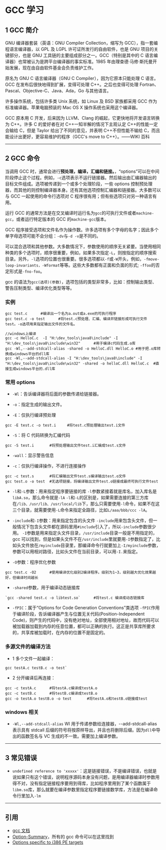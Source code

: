 # GCC 学习

## 1 GCC 简介

GNU 编译器套装（英语：GNU Compiler Collection，缩写为 GCC），指一套编程语言编译器，以 GPL 及 LGPL 许可证所发行的自由软件，也是 GNU 项目的关键部分，也是 GNU 工具链的主要组成部分之一。GCC（特别是其中的 C 语言编译器）也常被认为是跨平台编译器的事实标准。1985 年由理查德·马修·斯托曼开始发展，现在由自由软件基金会负责维护工作。

原名为 GNU C 语言编译器（GNU C Compiler），因为它原本只能处理 C 语言。GCC 在发布后很快地得到扩展，变得可处理 C++。之后也变得可处理 Fortran、Pascal、Objective-C、Java、Ada，Go 与其他语言。

许多操作系统，包括许多类 Unix 系统，如 Linux 及 BSD 家族都采用 GCC 作为标准编译器。苹果电脑预装的 Mac OS X 操作系统也采用这个编译器。

GCC 原本用 C 开发，后来因为 LLVM、Clang 的崛起，它更快地将开发语言转换为 C++。许多 C 的爱好者在对 C++一知半解的情况下主观认定 C++的性能一定会输给 C，但是 Taylor 给出了不同的意见，并表明 C++不但性能不输给 C，而且能设计出更好，更容易维护的程序（GCC's move to C++）。——WIKI 百科

---

## 2 GCC 命令

当调用 GCC 时，通常会进行**预处理，编译，汇编和链接。**，“options”可以在中间阶段停止这个过程。例如，`-c`选项表示不运行链接器。然后输出由汇编器输出的目标文件组成。选项被传递到一个或多个处理阶段，一些 options 控制预处理器，而其他的则控制编译器本身。还有其他选项控制汇编器和链接器。大多数可以与 GCC 一起使用的命令行选项对 C 程序很有用；但有些选项只对另一种语言有用。

运行 GCC 的通常方法是在交叉编译时运行名为`gcc`的可执行文件或者`machine-gcc`，或者运行特定版本的 GCC 的`machine-gcc`版本。

GCC 程序接受选项和文件名作为操作数。许多选项有多个字母的名字；因此多个单字母选项可能不会分组：`-dv`与`-d -v`是不同的。

可以混合选项和其他参数。大多数情况下，参数使用的顺序无关紧要。当使用相同种类的多个选项时，顺序很重要，例如，如果多次指定`-L`，则按指定的顺序搜索目录。另外，`-l`选项的位置也很重要。很多选项都以`-f`或`-W`开头，例如，`-fmove-loop-invariants，-Wformat`等等。这些大多数都有正面和负面的形式; `-ffoo`的否定形式是`-fno-foo`。

gcc 的语法为`gcc(选项)(参数)`，选项包括的类型非常多，比如：控制输出类型、警告压制类型、编译优化类型等等。

### 实例

```Shell
gcc test.c      #编译出一个名为a.out或a.exe的可执行程序
gcc test.c -o test      #将test.c预处理、汇编、编译并链接形成可执行文件test。-o选项用来指定输出文件的文件名。

//windows上编译
gcc -c HelloC.c  -I "H:\dev_tools\java8\include" -I "H:\dev_tools\java8\include\win32"      #用于编译c代码生成.o库
gcc -Wl,--add-stdcall-alias -shared -o HelloC.dll HelloC.o #用于把.o库转换成windows平台的dll库
gcc -Wl,--add-stdcall-alias -I "H:\dev_tools\java8\include" -I "H:\dev_tools\java8\include\win32" -shared -o helloC.dll HelloC.c  #直接生成windows平台的.dll库
```

### 常用 options

- `-Wl`：告诉编译器将后面的参数传递给链接器。

- `-o`：指定生成的输出文件。

- `-E`：仅执行编译预处理

```Shell
gcc -E test.c -o test.i     #将test.c预处理输出test.i文件
```

- `-S`：将 C 代码转换为汇编代码

```Shell
gcc -S test.i       #将预处理输出文件test.i汇编成test.s文件
```

- `-wall`：显示警告信息

- `-c`：仅执行编译操作，不进行连接操作

```Shell
gcc -c test.s       #将汇编输出文件test.s编译输出test.o文件
gcc test.o -o test  #无选项链接，将编译输出文件test.o链接成最终可执行文件test
```

- `-l`和`-L`参数：用来指定程序要链接的库
  `-l`参数紧接着就是库名，加入库名是`libA.so`，那么命令就是`-lA`
  `-l`和`-L`的区别是，如果需要连接的第三方库在`/lib、/usr/lib、/usr/local/lib`下，那么只需要使用`-l`命令，如果不在这三个目录，就需要使用`-L`命令来指定全路径，比如`L/aaa/bbb/ccc -lA`。

- `-include`和`-I`参数：用来指定包含的头文件
  `-include`用来包含头文件，但一般情况下包含头文件都在源码里用`#include`引入了，所以`-include`参数很少用。
  `-I`参数是用来指定头文件目录，`/usr/include`目录一般是不用指定的，gcc 可以找到，但是如果头文件不在`/usr/include`里就要用`-I`参数指定了，比如头文件放在`/myinclude`目录里，那编译命令行就要加上`-I/myinclude`参数，参数可以用相对路径，比如头文件在当前目录，可以用`-I.`来指定。

- `-O`参数：程序优化参数

```Shell
gcc test.c -O2      #使用编译优化级别2编译程序。级别为1~3，级别越大优化效果越好，但编译时间越长
```

- `-shared`参数，用于编译动态链接库

```Shell
`gcc -shared test.c -o libtest.so`      #将test.c 编译成动态链接库
```

- `-fPIC`：属于“Options for Code Generation Conventions”类选项
  `-fPIC`作用于编译阶段，告诉编译器产生与位置无关代码(Position-Independent Code)，则产生的代码中，没有绝对地址，全部使用相对地址，故而代码可以被加载器加载到内存的任意位置，都可以正确的执行。这正是共享库所要求的，共享库被加载时，在内存的位置不是固定的。

### 多源文件的编译方法

- 1 多个文件一起编译：

```Shell
gcc testA.c testB.c -o test`
```

- 2 分开编译后再连接：

```Shell
gcc -c testA.c      #将testA.c编译成testA.o
gcc -c testB.c      #将testB.c编译成testB.o
gcc -o testA.o testB.o -o test       #将testA.o和testB.o链接成test
```

### windows 相关

- `-Wl,--add-stdcall-alias`
  Wl 用于传递参数给连接器，--add-stdcall-alias 表示具有 stdcall 后缀的符号将按原样导出，并且也将删除后缀。因为`dll`中导出的函数签名与 VC 生成的不一致。需要加上编译参数。

---

## 3 常见错误

- `undefined reference to 'xxxxx'`：这是链接错误，不是编译错误，也就是说如果只有这个错误，说明程序源码本身没有问题，是用编译器编译时参数用得不对，没有指定链接程序要用到得库，比如程序里用到了某个函数属于`libm.so`库，那么就要在编译参数里指定程序要链接数学库，方法是在编译命令行里加入`-lm`

---

## 引用

- [gcc 文档](https://gcc.gnu.org/onlinedocs/gcc-6.3.0/gcc/Invoking-GCC.html#Invoking-GCC)
- [Option-Summary](https://gcc.gnu.org/onlinedocs/gcc-6.3.0/gcc/Option-Summary.html#Option-Summary)，所有的 gcc 命令可以在这里找到
- [Options specific to i386 PE targets](http://www.delorie.com/gnu/docs/binutils/ld_4.html)
